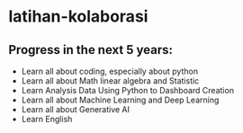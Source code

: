 # latihan-kolaborasi
## Progress in the next 5 years:
- Learn all about coding, especially about python
- Learn all about Math linear algebra and Statistic
- Learn Analysis Data Using Python to Dashboard Creation
- Learn all about Machine Learning and Deep Learning
- Learn all about Generative AI
- Learn English
